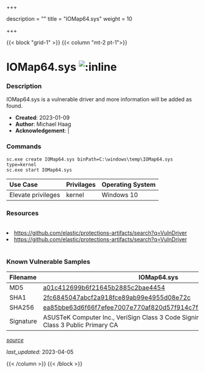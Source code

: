 +++

description = ""
title = "IOMap64.sys"
weight = 10

+++


{{< block "grid-1" >}}
{{< column "mt-2 pt-1">}}


# IOMap64.sys ![:inline](/images/twitter_verified.png) 


### Description

IOMap64.sys is a vulnerable driver and more information will be added as found.

- **Created**: 2023-01-09
- **Author**: Michael Haag
- **Acknowledgement**:  | [](https://twitter.com/)

### Commands

```
sc.exe create IOMap64.sys binPath=C:\windows\temp\IOMap64.sys type=kernel
sc.exe start IOMap64.sys
```

| Use Case | Privilages | Operating System | 
|:---- | ---- | ---- |
| Elevate privileges | kernel | Windows 10 |

### Resources
<br>
<li><a href=" https://github.com/elastic/protections-artifacts/search?q=VulnDriver"> https://github.com/elastic/protections-artifacts/search?q=VulnDriver</a></li>
<li><a href="https://github.com/elastic/protections-artifacts/search?q=VulnDriver">https://github.com/elastic/protections-artifacts/search?q=VulnDriver</a></li>
<br>

### Known Vulnerable Samples

| Filename | IOMap64.sys |
|:---- | ---- | 
| MD5 | <a href="https://www.virustotal.com/gui/file/a01c412699b6f21645b2885c2bae4454">a01c412699b6f21645b2885c2bae4454</a> |
| SHA1 | <a href="https://www.virustotal.com/gui/file/2fc6845047abcf2a918fce89ab99e4955d08e72c">2fc6845047abcf2a918fce89ab99e4955d08e72c</a> |
| SHA256 | <a href="https://www.virustotal.com/gui/file/ea85bbe63d6f66f7efee7007e770af820d57f914c7f179c5fee3ef2845f19c41">ea85bbe63d6f66f7efee7007e770af820d57f914c7f179c5fee3ef2845f19c41</a> |
| Signature | ASUSTeK Computer Inc., VeriSign Class 3 Code Signing 2009-2 CA, VeriSign Class 3 Public Primary CA   |


[*source*](https://github.com/magicsword-io/LOLDrivers/tree/main/yaml/iomap64.yaml)

*last_updated:* 2023-04-05








{{< /column >}}
{{< /block >}}
